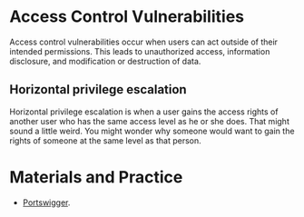 # Access Control Vulnerabilities

Access control vulnerabilities occur when users can act outside of their intended permissions. This leads to unauthorized access, information disclosure, and modification or destruction of data.

## Horizontal privilege escalation

Horizontal privilege escalation is when a user gains the access rights of another user who has the same access level as he or she does. That might sound a little weird. You might wonder why someone would want to gain the rights of someone at the same level as that person.

# Materials and Practice

+ [Portswigger](https://portswigger.net/web-security/access-control).
